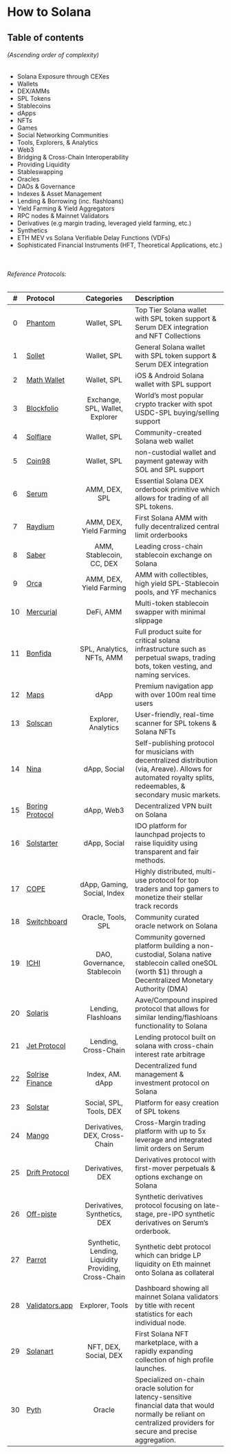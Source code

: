 # How to Solana

## Table of contents
###### (Ascending order of complexity)

* Solana Exposure through CEXes
* Wallets 
* DEX/AMMs
* SPL Tokens
* Stablecoins
* dApps
* NFTs
* Games
* Social Networking Communities
* Tools, Explorers, & Analytics 
* Web3
* Bridging & Cross-Chain Interoperability
* Providing Liquidity
* Stableswapping
* Oracles
* DAOs & Governance
* Indexes & Asset Management
* Lending & Borrowing (inc. flashloans)
* Yield Farming & Yield Aggregators
* RPC nodes & Mainnet Validators
* Derivatives (e.g margin trading, leveraged yield farming, etc.)
* Synthetics 
* ETH MEV vs Solana Verifiable Delay Functions (VDFs)
* Sophisticated Financial Instruments (HFT, Theoretical Applications, etc.)


</br>

###### Reference Protocols:
|  #  |  Protocol  |  Categories  |  Description  | 
 | :-: | :-- | :-: | :-- | 
 |  0  |  [Phantom](https://phantom.app/)  |  Wallet, SPL  |   Top Tier Solana wallet with SPL token support & Serum DEX integration and NFT Collections  | 
 |  1  |  [Sollet](https://www.sollet.io)  |  Wallet, SPL  |   General Solana wallet with SPL token support & Serum DEX integration  | 
 |  2  |  [Math Wallet](https://mathwallet.org)  |  Wallet, SPL  |   iOS & Android Solana wallet with SPL support  | 
 |  3  |  [Blockfolio](https://blockfolio.com)  |  Exchange, SPL, Wallet, Explorer  |   World’s most popular crypto tracker with spot USDC-SPL buying/selling support  | 
 |  4  |  [Solflare](https://solflare.com)  |  Wallet, SPL  |   Community-created Solana web wallet   | 
 |  5  |  [Coin98](https://coin98.com)  |  Wallet, SPL  |   non-custodial wallet and payment gateway with SOL and SPL support  | 
 |  6  |  [Serum](https://projectserum.com)  |  AMM, DEX, SPL  |   Essential Solana DEX orderbook primitive which allows for trading of all SPL tokens.  | 
 |  7  |  [Raydium](https://raydium.io)  |  AMM, DEX, Yield Farming  |   First Solana AMM with fully decentralized central limit orderbooks  | 
 |  8  |  [Saber](https://saber.so)  |  AMM, Stablecoin, CC, DEX  |   Leading cross-chain stablecoin exchange on Solana  | 
 |  9  |  [Orca](https://www.orca.so)  |  AMM, DEX, Yield Farming  |   AMM with collectibles, high yield SPL-Stablecoin pools, and YF mechanics  | 
 |  10  |  [Mercurial](https://mercurial.finance)  |  DeFi, AMM  |   Multi-token stablecoin swapper with minimal slippage  | 
 |  11  |  [Bonfida](http://bonfida.org)  |  SPL, Analytics, NFTs, AMM  |   Full product suite for critical solana infrastructure such as perpetual swaps, trading bots, token vesting, and naming services.  | 
 |  12  |  [Maps](https://maps.me)  |  dApp  |   Premium navigation app with over 100m real time users  | 
 |  13  |  [Solscan](https://solscan.io)  |  Explorer, Analytics  |   User-friendly, real-time scanner for SPL tokens & Solana NFTs  | 
 |  14  |  [Nina](https://nina.market)  |  dApp, Social  |   Self-publishing protocol for musicians with decentralized distribution (via, Areave). Allows for automated royalty splits, redeemables, & secondary music markets.  | 
 |  15  |  [Boring Protocol](https://boringprotocol.io)  |  dApp, Web3  |   Decentralized VPN built on Solana  | 
 |  16  |  [Solstarter](https://solstarter.org)  |  dApp, Social  |   IDO platform for launchpad projects to raise liquidity using transparent and fair methods.  | 
 |  17  |  [COPE](https://www.unlimitedcope.com)  |  dApp, Gaming, Social, Index  |   Highly distributed, multi-use protocol for top traders and top gamers to monetize their stellar track records  | 
 |  18  |  [Switchboard](https://switchboard.xyz)  |  Oracle, Tools, SPL  |   Community curated oracle network on Solana  | 
 |  19  |  [ICHI](https://www.ichi.org)  |  DAO, Governance, Stablecoin  |   Community governed platform building a non-custodial, Solana native stablecoin called oneSOL (worth $1) through a Decentralized Monetary Authority (DMA)  | 
 |  20  |  [Solaris](https://solarisprotocol.com)  |  Lending, Flashloans  |   Aave/Compound inspired protocol that allows for similar lending/flashloans functionality to Solana  | 
 |  21  |  [Jet Protocol](https://www.jetprotocol.io)  |  Lending, Cross-Chain  |   Lending protocol built on solana with cross-chain interest rate arbitrage  | 
 |  22  |  [Solrise Finance](https://solrise.finance)  |  Index, AM. dApp  |   Decentralized fund management & investment protocol on Solana  | 
 |  23  |  [Solstar](https://solstar.finance)  |  Social, SPL, Tools, DEX  |   Platform for easy creation of SPL tokens   | 
 |  24  |  [Mango](https://mango.markets)  |  Derivatives, DEX, Cross-Chain  |   Cross-Margin trading platform with up to 5x leverage and integrated limit orders on Serum  | 
 |  25  |  [Drift Protocol](https://www.drift.trade)  |  Derivatives, DEX  |   Derivatives protocol with first-mover perpetuals & options exchange on Solana  | 
 |  26  |  [Off-piste](https://offpiste.io)  |  Derivatives, Synthetics, DEX  |   Synthetic derivatives protocol focusing on late-stage, pre-IPO synthetic derivatives on Serum’s orderbook.  | 
 |  27  |  [Parrot](https://parrot.fi/mint/)  |  Synthetic, Lending, Liquidity Providing, Cross-Chain  |   Synthetic debt protocol which can bridge LP liquidity on Eth mainnet onto Solana as collateral  | 
 |  28  |  [Validators.app](https://www.validators.app)  |  Explorer, Tools  |   Dashboard showing all mainnet Solana validators by title with recent statistics for each individual node.  | 
 |  29  |  [Solanart](https://solanart.io)  |  NFT, DEX, Social, DEX  |   First Solana NFT marketplace,  with a rapidly expanding collection of high profile launches.  | 
 |  30  |  [Pyth](https://pyth.network)  |  Oracle  |   Specialized on-chain oracle solution for latency-sensitive financial data that would normally be reliant on centralized providers for secure and precise aggregation.  |
